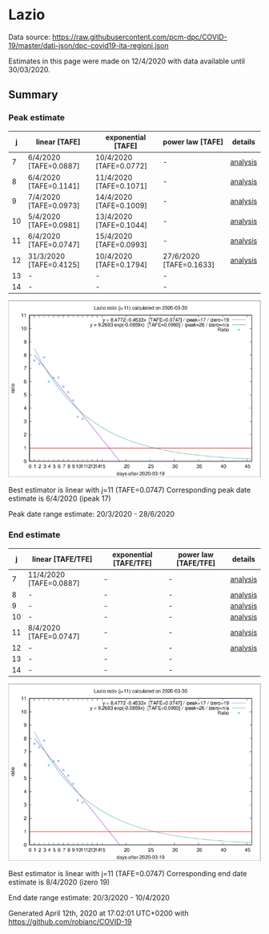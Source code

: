# Lazio


Data source: https://raw.githubusercontent.com/pcm-dpc/COVID-19/master/dati-json/dpc-covid19-ita-regioni.json

Estimates in this page were made on 12/4/2020 with data available until 30/03/2020.


## Summary 

### Peak estimate 
|j|linear [TAFE]|exponential [TAFE]|power law [TAFE]|details|
|---|----|-----------|---------|-------|
|7|6/4/2020 [TAFE=0.0887]|10/4/2020 [TAFE=0.0772]|-|[analysis](COVID-19_lazio_j7_2020-03-30.md)|
|8|6/4/2020 [TAFE=0.1141]|11/4/2020 [TAFE=0.1071]|-|[analysis](COVID-19_lazio_j8_2020-03-30.md)|
|9|7/4/2020 [TAFE=0.0973]|14/4/2020 [TAFE=0.1009]|-|[analysis](COVID-19_lazio_j9_2020-03-30.md)|
|10|5/4/2020 [TAFE=0.0981]|13/4/2020 [TAFE=0.1044]|-|[analysis](COVID-19_lazio_j10_2020-03-30.md)|
|11|6/4/2020 [TAFE=0.0747]|15/4/2020 [TAFE=0.0993]|-|[analysis](COVID-19_lazio_j11_2020-03-30.md)|
|12|31/3/2020 [TAFE=0.4125]|10/4/2020 [TAFE=0.1794]|27/6/2020 [TAFE=0.1633]|[analysis](COVID-19_lazio_j12_2020-03-30.md)|
|13|-|-|-||
|14|-|-|-||

![best peak estimate](COVID-19_lazio_j11_2020-03-30.png)

Best estimator is linear with j=11 (TAFE=0.0747)
Corresponding peak date estimate is 6/4/2020 (ipeak 17)


Peak date range estimate: 20/3/2020 - 28/6/2020

### End estimate 
|j|linear [TAFE/TFE]|exponential [TAFE/TFE]|power law [TAFE/TFE]|details|
|---|----|-----------|---------|-------|
|7|11/4/2020 [TAFE=0.0887]|-|-|[analysis](COVID-19_lazio_j7_2020-03-30.md)|
|8|-|-|-|[analysis](COVID-19_lazio_j8_2020-03-30.md)|
|9|-|-|-|[analysis](COVID-19_lazio_j9_2020-03-30.md)|
|10|-|-|-|[analysis](COVID-19_lazio_j10_2020-03-30.md)|
|11|8/4/2020 [TAFE=0.0747]|-|-|[analysis](COVID-19_lazio_j11_2020-03-30.md)|
|12|-|-|-|[analysis](COVID-19_lazio_j12_2020-03-30.md)|
|13|-|-|-||
|14|-|-|-||

![best zero estimate](COVID-19_lazio_j11_2020-03-30.png)

Best estimator is linear with j=11 (TAFE=0.0747)
Corresponding end date estimate is 8/4/2020 (izero 19)


End date range estimate: 20/3/2020 - 10/4/2020

Generated April 12th, 2020 at 17:02:01 UTC+0200 with https://github.com/robianc/COVID-19
